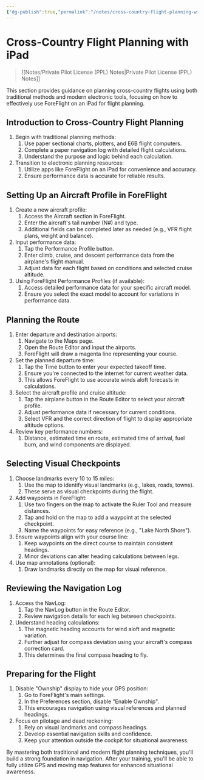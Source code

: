 ```yaml
---
{"dg-publish":true,"permalink":"/notes/cross-country-flight-planning-with-i-pad/","title":"Cross-Country Flight Planning with iPad","tags":["aviation","classnotes"]}
---
```



# Cross-Country Flight Planning with iPad
> [[Notes/Private Pilot License (PPL) Notes\|Private Pilot License (PPL) Notes]]

This section provides guidance on planning cross-country flights using both traditional methods and modern electronic tools, focusing on how to effectively use ForeFlight on an iPad for flight planning.

## Introduction to Cross-Country Flight Planning

1. Begin with traditional planning methods:
    1. Use paper sectional charts, plotters, and E6B flight computers.
    2. Complete a paper navigation log with detailed flight calculations.
    3. Understand the purpose and logic behind each calculation.
2. Transition to electronic planning resources:
    1. Utilize apps like ForeFlight on an iPad for convenience and accuracy.
    2. Ensure performance data is accurate for reliable results.

## Setting Up an Aircraft Profile in ForeFlight

1. Create a new aircraft profile:
    1. Access the Aircraft section in ForeFlight.
    2. Enter the aircraft's tail number (N#) and type.
    3. Additional fields can be completed later as needed (e.g., VFR flight plans, weight and balance).
2. Input performance data:
    1. Tap the Performance Profile button.
    2. Enter climb, cruise, and descent performance data from the airplane's flight manual.
    3. Adjust data for each flight based on conditions and selected cruise altitude.
3. Using ForeFlight Performance Profiles (if available):
    1. Access detailed performance data for your specific aircraft model.
    2. Ensure you select the exact model to account for variations in performance data.

## Planning the Route

1. Enter departure and destination airports:
    1. Navigate to the Maps page.
    2. Open the Route Editor and input the airports.
    3. ForeFlight will draw a magenta line representing your course.
2. Set the planned departure time:
    1. Tap the Time button to enter your expected takeoff time.
    2. Ensure you're connected to the internet for current weather data.
    3. This allows ForeFlight to use accurate winds aloft forecasts in calculations.
3. Select the aircraft profile and cruise altitude:
    1. Tap the airplane button in the Route Editor to select your aircraft profile.
    2. Adjust performance data if necessary for current conditions.
    3. Select VFR and the correct direction of flight to display appropriate altitude options.
4. Review key performance numbers:
    1. Distance, estimated time en route, estimated time of arrival, fuel burn, and wind components are displayed.

## Selecting Visual Checkpoints

1. Choose landmarks every 10 to 15 miles:
    1. Use the map to identify visual landmarks (e.g., lakes, roads, towns).
    2. These serve as visual checkpoints during the flight.
2. Add waypoints in ForeFlight:
    1. Use two fingers on the map to activate the Ruler Tool and measure distances.
    2. Tap and hold on the map to add a waypoint at the selected checkpoint.
    3. Name the waypoints for easy reference (e.g., "Lake North Shore").
3. Ensure waypoints align with your course line:
    1. Keep waypoints on the direct course to maintain consistent headings.
    2. Minor deviations can alter heading calculations between legs.
4. Use map annotations (optional):
    1. Draw landmarks directly on the map for visual reference.

## Reviewing the Navigation Log

1. Access the NavLog:
    1. Tap the NavLog button in the Route Editor.
    2. Review navigation details for each leg between checkpoints.
2. Understand heading calculations:
    1. The magnetic heading accounts for wind aloft and magnetic variation.
    2. Further adjust for compass deviation using your aircraft's compass correction card.
    3. This determines the final compass heading to fly.

## Preparing for the Flight

1. Disable "Ownship" display to hide your GPS position:
    1. Go to ForeFlight's main settings.
    2. In the Preferences section, disable "Enable Ownship".
    3. This encourages navigation using visual references and planned headings.
2. Focus on pilotage and dead reckoning:
    1. Rely on visual landmarks and compass headings.
    2. Develop essential navigation skills and confidence.
    3. Keep your attention outside the cockpit for situational awareness.

By mastering both traditional and modern flight planning techniques, you'll build a strong foundation in navigation. After your training, you'll be able to fully utilize GPS and moving map features for enhanced situational awareness.